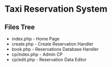 # Taxi Reservation System
## Files Tree
* index.php - Home Page
* create.php - Create Reservation Handler
* book.php - Reservations Database Handler
* cp/index.php - Admin CP
* cp/edit.php - Reservation Data Editor

